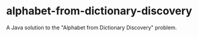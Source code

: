 # alphabet-from-dictionary-discovery

A Java solution to the "Alphabet from Dictionary Discovery" problem.
